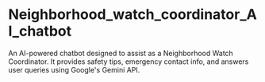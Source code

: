 # Neighborhood_watch_coordinator_AI_chatbot
An AI-powered chatbot designed to assist as a Neighborhood Watch Coordinator. It provides safety tips, emergency contact info, and answers user queries using Google's Gemini API.
